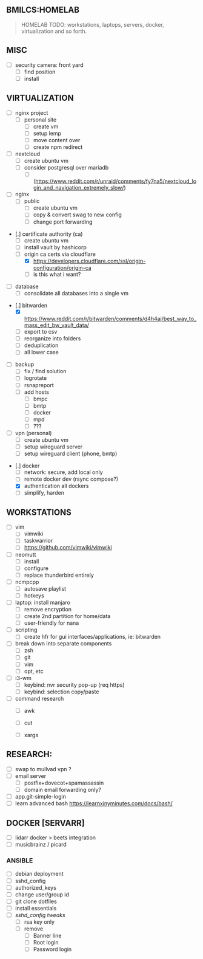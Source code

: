 ## BMILCS:HOMELAB

> HOMELAB TODO: workstations, laptops, servers, docker, virtualization and so forth.

## MISC
* [ ] security camera: front yard
  * [ ] find position
  * [ ] install

## VIRTUALIZATION

* [ ] nginx project
  * [ ] personal site
    * [ ] create vm
    * [ ] setup lemp
    * [ ] move content over
    * [ ] create npm redirect

* [ ] nextcloud
  * [ ] create ubuntu vm
  * [ ] consider postgresql over mariadb
    * [ ] (https://www.reddit.com/r/unraid/comments/fy7na5/nextcloud_login_and_navigation_extremely_slow/)

* [ ] nginx
  * [ ] public
    * [ ] create ubuntu vm
    * [ ] copy & convert swag to new config
    * [ ] change port forwarding

* [.] certificate authority (ca)
  * [ ] create ubuntu vm
  * [ ] install vault by hashicorp
  * [ ] origin ca certs via cloudflare
    * [X] https://developers.cloudflare.com/ssl/origin-configuration/origin-ca
    * [ ] is this what i want?

* [ ] database
  * [ ] consolidate all databases into a single vm

* [.] bitwarden
  * [X] https://www.reddit.com/r/bitwarden/comments/d4h4aj/best_way_to_mass_edit_bw_vault_data/
  * [ ] export to csv
  * [ ] reorganize into folders
  * [ ] deduplication
  * [ ] all lower case

* [ ] backup
  * [ ] fix / find solution
  * [ ] logrotate
  * [ ] rsnapreport
  * [ ] add hosts
    * [ ] bmpc
    * [ ] bmtp
    * [ ] docker
    * [ ] mpd
    * [ ] ???

* [ ] vpn (personal)
  * [ ] create ubuntu vm
  * [ ] setup wireguard server
  * [ ] setup wireguard client (phone, bmtp)

* [.] docker
  * [ ] network: secure, add local only
  * [ ] remote docker dev (rsync compose?)
  * [X] authentication all dockers
  * [ ] simplify, harden

## WORKSTATIONS

* [ ] vim
  * [ ] vimwiki
  * [ ] taskwarrior
  * [ ] https://github.com/vimwiki/vimwiki
* [ ] neomutt
  * [ ] install
  * [ ] configure
  * [ ] replace thunderbird entirely
* [ ] ncmpcpp
  * [ ] autosave playlist
  * [ ] hotkeys
* [ ] laptop: install manjaro
  * [ ] remove encryption
  * [ ] create 2nd partition for home/data
  * [ ] user-friendly for nana
* [ ] scripting
  * [ ] create hfr for gui interfaces/applications, ie: bitwarden
* [ ] break down into separate components
  * [ ] zsh
  * [ ] git
  * [ ] vim
  * [ ] opt, etc
* [ ] i3-wm
  - [ ] keybind: nvr security pop-up (req https)
  - [ ] keybind: selection copy/paste
* [ ] command research
  * [ ] awk
  * [ ] cut
  * [ ] xargs


## RESEARCH:
* [ ] swap to mullvad vpn ?
* [ ] email server
  * [ ] postfix+dovecot+spamassassin
  * [ ] domain email forwarding only?
* [ ] app.git-simple-login
* [ ] learn advanced bash https://learnxinyminutes.com/docs/bash/

## DOCKER [SERVARR]

* [ ] lidarr docker > beets integration
* [ ] musicbrainz / picard

### ANSIBLE

* [ ] debian deployment
* [ ] sshd_config
* [ ] authorized_keys
* [ ] change user/group id
* [ ] git clone dotfiles
* [ ] install essentials
* [ ] *sshd_config tweaks*
  * [ ] rsa key only
  * [ ] remove
    * [ ] Banner line
    * [ ] Root login
    * [ ] Password login
